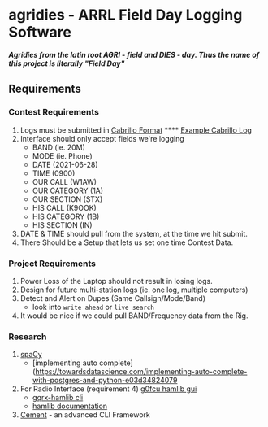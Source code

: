 # agridies - ARRL Field Day Logging Software
_____Agridies from the latin root AGRI - field and DIES - day.  Thus the name
of this project is literally "Field Day"_____

## Requirements

### Contest Requirements
1. Logs must be submitted in [Cabrillo Format](http://www.arrl.org/cabrillo-format-tutorial)
   **** [Example Cabrillo Log](https://a2a53e2b-2285-4083-9cff-c99fe5ba1658.filesusr.com/ugd/1c7085_6e6ab52ed6a246558704199c09aaf9f7.pdf)
2. Interface should only accept fields we're logging
   * BAND (ie. 20M)
   * MODE (ie. Phone)
   * DATE (2021-06-28)
   * TIME (0900)
   * OUR CALL (W1AW)
   * OUR CATEGORY (1A)
   * OUR SECTION (STX)
   * HIS CALL (K9OOK)
   * HIS CATEGORY  (1B)
   * HIS SECTION (IN)
3. DATE & TIME should pull from the system, at the time we hit submit.
4. There Should be a Setup that lets us set one time Contest Data.

### Project Requirements
1. Power Loss of the Laptop should not result in losing logs.
2. Design for future multi-station logs (ie. one log, multiple computers)
3. Detect and Alert on Dupes (Same Callsign/Mode/Band)
   * look into `write ahead` or `live search`
4. It would be nice if we could pull BAND/Frequency data from the Rig.

### Research
1. [spaCy](https://spacy.io/)
   * [implementing auto complete](https://towardsdatascience.com/implementing-auto-complete-with-postgres-and-python-e03d34824079
2. For Radio Interface (requirement 4) [g0fcu hamlib gui](https://github.com/g0fcu/gqrx-hamlib-gui)
   * [gqrx-hamlib cli](https://github.com/absenth/gqrx-hamlib)
   * [hamlib documentation](https://github.com/Hamlib/Hamlib/wiki)
3. [Cement](https://docs.builtoncement.com/) - an advanced CLI Framework
